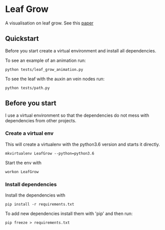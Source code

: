 # Leaf Grow

A visualisation on leaf grow. See this [paper](http://algorithmicbotany.org/papers/venation.sig2005.pdf)

## Quickstart

Before you start create a virtual environment and install all dependencies.

To see an example of an animation run:

    python tests/leaf_grow_animation.py

To see the leaf with the auxin an vein nodes run:

    python tests/path.py


## Before you start

I use a virtual environment so that the dependencies do not mess with dependencies from other projects.

### Create a virtual env

This will create a virtualenv with the python3.6 version and starts it directly.

    mkvirtualenv LeafGrow --python=python3.6

Start the env with

    workon LeafGrow

### Install dependencies


Install the dependencies with

    pip install -r requirements.txt

To add new dependencies install them with 'pip' and then run:

    pip freeze > requirements.txt
